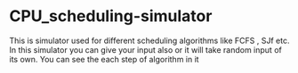 # CPU_scheduling-simulator
This is simulator used for different scheduling algorithms like FCFS , SJf etc. In this simulator you can give your input also or it will take random input of its own. You can see the each step of algorithm in it
